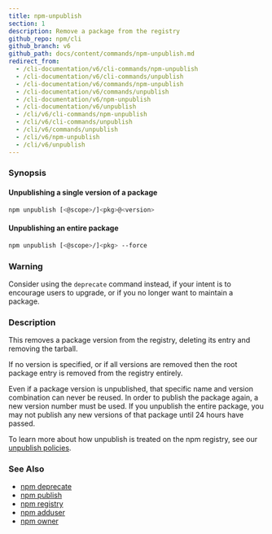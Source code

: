 ```yaml
---
title: npm-unpublish
section: 1
description: Remove a package from the registry
github_repo: npm/cli
github_branch: v6
github_path: docs/content/commands/npm-unpublish.md
redirect_from:
  - /cli-documentation/v6/cli-commands/npm-unpublish
  - /cli-documentation/v6/cli-commands/unpublish
  - /cli-documentation/v6/commands/npm-unpublish
  - /cli-documentation/v6/commands/unpublish
  - /cli-documentation/v6/npm-unpublish
  - /cli-documentation/v6/unpublish
  - /cli/v6/cli-commands/npm-unpublish
  - /cli/v6/cli-commands/unpublish
  - /cli/v6/commands/unpublish
  - /cli/v6/npm-unpublish
  - /cli/v6/unpublish
---
```


### Synopsis

#### Unpublishing a single version of a package

```bash
npm unpublish [<@scope>/]<pkg>@<version>
```

#### Unpublishing an entire package

```bash
npm unpublish [<@scope>/]<pkg> --force
```

### Warning

Consider using the `deprecate` command instead, if your intent is to encourage users to upgrade, or if you no longer want to maintain a package.

### Description

This removes a package version from the registry, deleting its
entry and removing the tarball.

If no version is specified, or if all versions are removed then
the root package entry is removed from the registry entirely.

Even if a package version is unpublished, that specific name and
version combination can never be reused. In order to publish the
package again, a new version number must be used. If you unpublish the entire package, you may not publish any new versions of that package until 24 hours have passed.

To learn more about how unpublish is treated on the npm registry, see our <a href="https://www.npmjs.com/policies/unpublish" target="_blank" rel="noopener noreferrer"> unpublish policies</a>. 


### See Also

* [npm deprecate](/cli/v6/commands/npm-deprecate)
* [npm publish](/cli/v6/commands/npm-publish)
* [npm registry](/cli/v6/using-npm/registry)
* [npm adduser](/cli/v6/commands/npm-adduser)
* [npm owner](/cli/v6/commands/npm-owner)
